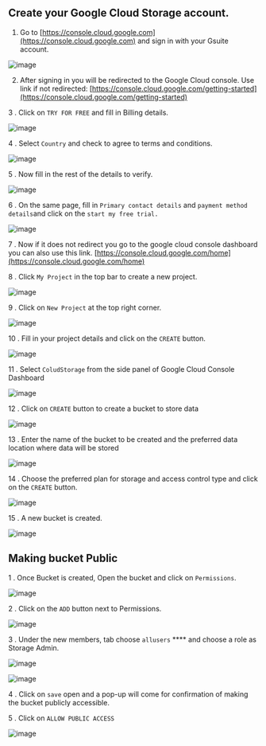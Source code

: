 ## Create your Google Cloud Storage account.

1. Go to [https://console.cloud.google.com](https://console.cloud.google.com) and sign in with your Gsuite account.

![image](https://user-images.githubusercontent.com/32592458/212658353-8fed1d92-2e9d-4a9f-99c9-a359dc08698f.png)

2. After signing in you will be redirected to the Google Cloud console. Use link if not redirected: [https://console.cloud.google.com/getting-started](https://console.cloud.google.com/getting-started)

3 .  Click on `TRY FOR FREE` and fill in Billing details.

![image](https://user-images.githubusercontent.com/32592458/212658391-1bd0d4ca-2b0d-452b-8433-844efda39820.png)

4 . Select `Country` and check to agree to terms and conditions.

![image](https://user-images.githubusercontent.com/32592458/212658410-f1ed8d3a-0155-48b2-af9f-6d32f564b450.png)

5 . Now fill in the rest of the details to verify.

![image](https://user-images.githubusercontent.com/32592458/212658435-487ebaa8-87fd-4223-9839-3b67f734c64d.png)

6 . On the same page, fill in `Primary contact details` and `payment method details`and click on the `start my free trial.`

![image](https://user-images.githubusercontent.com/32592458/212658459-8d951455-6974-43d7-ac41-c68417d11ef7.png)

7 . Now if it does not redirect you go to the google cloud console dashboard you can also use this link. [https://console.cloud.google.com/home](https://console.cloud.google.com/home)

8 . Click `My Project` in the top bar to create a new project.

![image](https://user-images.githubusercontent.com/32592458/212658486-b65ab5bc-f270-4e71-b2fc-55a9e8ac010f.png)



9 . Click on `New Project` at the top right corner.



![image](https://user-images.githubusercontent.com/32592458/212658511-abbcf419-0d1e-406d-9bd6-b4f58c2b5379.png)

10 . Fill in your project details and click on the `CREATE` button.

![image](https://user-images.githubusercontent.com/32592458/212659618-d639b26f-f998-4f78-97f5-09c25a2d210c.png)

11 . Select `ColudStorage` from the side panel of Google Cloud Console Dashboard

![image](https://user-images.githubusercontent.com/32592458/212659644-31270258-de4f-4457-812a-e9ca693318a3.png)



12 . Click on `CREATE` button to create a bucket to store data



![image](https://user-images.githubusercontent.com/32592458/212659921-587ddafc-1d15-4e8c-849c-3b087c987dec.png)

13 . Enter the name of the bucket to be created and the preferred data location where data will be stored

![image](https://user-images.githubusercontent.com/32592458/212659958-a2f60758-3580-4ebd-a2a6-ecd2d9c9ee97.png)

14 . Choose the preferred plan for storage and access control type and click on the `CREATE` button.

![image](https://user-images.githubusercontent.com/32592458/212659975-fa03ee09-ce26-4126-a12d-67533c64f2af.png)

15 . A new bucket is created.

![image](https://user-images.githubusercontent.com/32592458/212659992-4e172f37-b99d-43c0-bd1c-42169b90d1c5.png)



## Making bucket Public

1 . Once Bucket is created, Open the bucket and click on `Permissions`.

![image](https://user-images.githubusercontent.com/32592458/212660019-29e80d68-f442-4bd5-802b-ba235490c4c1.png)



2 .  Click on the `ADD` button next to Permissions.

![image](https://user-images.githubusercontent.com/32592458/212660044-e3ed0eba-e776-486f-ac99-a10bcf10925d.png)

3 . Under the new members, tab choose `allusers` **** and choose a role as Storage Admin.

![image](https://user-images.githubusercontent.com/32592458/212660068-c45ff88c-1ca3-4957-9f5e-bbf6afffc43c.png)



![image](https://user-images.githubusercontent.com/32592458/212660108-74a4e900-2852-41fe-ae95-e8e2adaf81fc.png)



4 . Click on `save` open and a pop-up will come for confirmation of making the bucket publicly accessible.

5 . Click on `ALLOW PUBLIC ACCESS`

![image](https://user-images.githubusercontent.com/32592458/212660135-9f33ac04-1b9c-4415-90b3-766ee23df40c.png)
